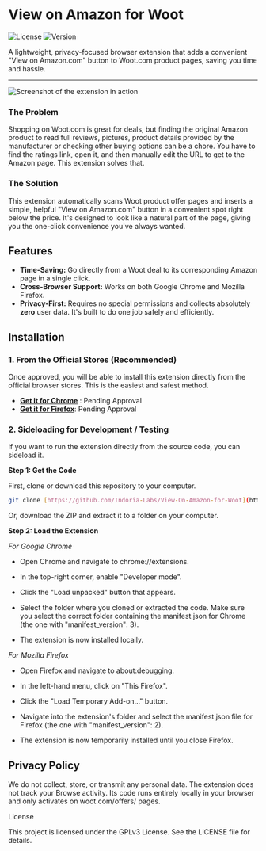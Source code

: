 # View on Amazon for Woot
![License](https://img.shields.io/badge/license-GPLv3-blue.svg)
![Version](https://img.shields.io/badge/version-1.0-brightgreen.svg)


A lightweight, privacy-focused browser extension that adds a convenient "View on Amazon.com" button to Woot.com product pages, saving you time and hassle.

---

![Screenshot of the extension in action](https://tabula.civitat.es/images/2025/06/28/k3kFK.jpg)

### The Problem

Shopping on Woot.com is great for deals, but finding the original Amazon product to read full reviews, pictures, product details provided by the manufacturer or checking other buying options can be a chore. You have to find the ratings link, open it, and then manually edit the URL to get to the Amazon page. This extension solves that.

### The Solution

This extension automatically scans Woot product offer pages and inserts a simple, helpful "View on Amazon.com" button in a convenient spot right below the price. It's designed to look like a natural part of the page, giving you the one-click convenience you've always wanted.

## Features

* **Time-Saving:** Go directly from a Woot deal to its corresponding Amazon page in a single click.
* **Cross-Browser Support:** Works on both Google Chrome and Mozilla Firefox.
* **Privacy-First:** Requires no special permissions and collects absolutely **zero** user data. It's built to do one job safely and efficiently.

## Installation

### 1. From the Official Stores (Recommended)

Once approved, you will be able to install this extension directly from the official browser stores. This is the easiest and safest method.

* [**Get it for Chrome**](https://your-chrome-store-link-here) : Pending Approval
* [**Get it for Firefox**](https://your-firefox-store-link-here): Pending Approval

### 2. Sideloading for Development / Testing

If you want to run the extension directly from the source code, you can sideload it.

**Step 1: Get the Code**

First, clone or download this repository to your computer.
```sh
git clone [https://github.com/Indoria-Labs/View-On-Amazon-for-Woot](https://github.com/Indoria-Labs/View-On-Amazon-for-Woot)
```
Or, download the ZIP and extract it to a folder on your computer.

**Step 2: Load the Extension**

*For Google Chrome*

- Open Chrome and navigate to chrome://extensions.

- In the top-right corner, enable "Developer mode".

- Click the "Load unpacked" button that appears.

- Select the folder where you cloned or extracted the code. Make sure you select the correct folder containing the manifest.json for Chrome (the one with "manifest_version": 3).

- The extension is now installed locally.

*For Mozilla Firefox*

- Open Firefox and navigate to about:debugging.

- In the left-hand menu, click on "This Firefox".

- Click the "Load Temporary Add-on..." button.

- Navigate into the extension's folder and select the manifest.json file for Firefox (the one with "manifest_version": 2).

- The extension is now temporarily installed until you close Firefox.

## Privacy Policy

We do not collect, store, or transmit any personal data. The extension does not track your Browse activity. Its code runs entirely locally in your browser and only activates on woot.com/offers/ pages.

License

This project is licensed under the GPLv3 License. See the LICENSE file for details.
